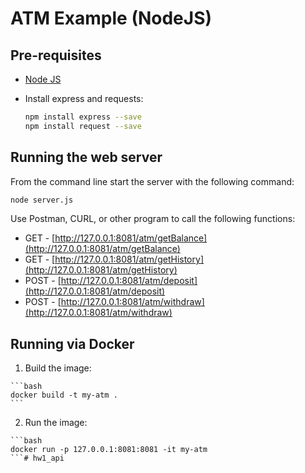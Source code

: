 # ATM Example (NodeJS)

## Pre-requisites
  * [Node JS](https://nodejs.org)
  * Install express and requests:

    ```bash
    npm install express --save
    npm install request --save
    ```

## Running the web server

From the command line start the server with the following command:

  ```bash
  node server.js
  ```

Use Postman, CURL, or other program to call the following functions:

  * GET - [http://127.0.0.1:8081/atm/getBalance](http://127.0.0.1:8081/atm/getBalance)
  * GET - [http://127.0.0.1:8081/atm/getHistory](http://127.0.0.1:8081/atm/getHistory)
  * POST - [http://127.0.0.1:8081/atm/deposit](http://127.0.0.1:8081/atm/deposit)
  * POST - [http://127.0.0.1:8081/atm/withdraw](http://127.0.0.1:8081/atm/withdraw)

## Running via Docker

  1. Build the image:

    ```bash
    docker build -t my-atm .
    ```

  2. Run the image:

    ```bash
    docker run -p 127.0.0.1:8081:8081 -it my-atm
    ```# hw1_api
